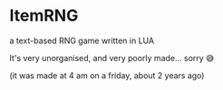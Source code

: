 # ItemRNG
a text-based RNG game written in LUA

It's very unorganised, and very poorly made... sorry 😅

(it was made at 4 am on a friday, about 2 years ago)
